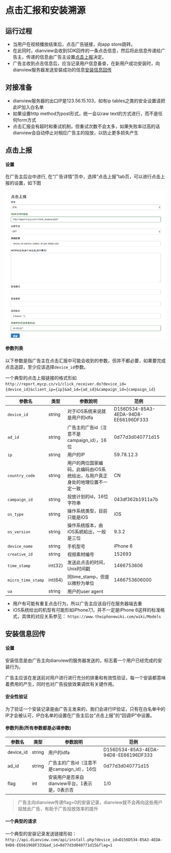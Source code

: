# 点击汇报和安装溯源

## 运行过程

- 当用户在视频播放结束后，点击广告链接，向app store跳转。
- 在此同时，dianview会收到SDK回传的一条点击信息，然后将此信息传递给广告主，传递的信息由广告主设置[点击上报](#click_report)决定。
- 广告主收到点击信息后，应当记录用户信息备查，在新用户成功安装时，向dianview服务器发送安装成功的信息[安装信息回传](#callback)

## 对接准备
- dianview服务器的出口IP是123.56.15.103，如有ip tables之类的安全设置请把此IP加入白名单
- 如果设置http method为post形式，统一会以raw text的方式进行，而不是任何form方式
- 点击汇报会有超时和重试机制，但重试次数不会太多，如果失败率过高的话dianview会自动停止对相应广告主的投放，以防止更多损失产生

## <span id="click_report">点击上报</span>

#### 设置

 在广告主后台中进行, 在“广告详情”页中，选择“点击上报”tab页，可以进行点击上报的设置，如下图

![img](./img/click_report_setting.png)

#### 参数列表

以下参数是指广告主在点击汇报中可能会收到的参数，但并不都必要，如果要完成点击追踪，至少应该选择`device_id`参数。

一个典型的点击上报链接的格式形如`http://report.mycp.cn/v1/click_receiver.do?device_id={device_id}&client_ip={ip}&ad_id={ad_id}&campaign_id={campaign_id}`


|    参数名  | 类型  | 参数說明 | 范例 | 
| ------------ | -------------| ------------- | ------------ | 
|   `device_id`  | string  | 对于iOS系统来说就是用户的idfa  | D156D534-85A3-4EDA-94D8-EE66196DF333 |
|   `ad_id`  | string  | 广告主的广告id（注意不是campaign_id），16位  | 0d77d3d040771d15 |
|   `ip`  | string | 用户的IP  | 59.78.12.3 |
|   `country_code`  | string | 用户的两位国家编码，此编码由iOS系统给出，与用户真正身处的地理位置不一定一致  | CN |
|   `campaign_id`  | string | 投放计划的id，16位字符串  | 043df362b1911a7b |
|   `os_type`  | string | 操作系统类型，目前只能是iOS  | iOS |
|   `os_version`  | string | 操作系统版本，由iOS系統給出，一般是三位  | 9.3.2 |
|   `device_name` | string | 手机型号  | iPhone 6 |
|   `creative_id` | string | 视频素材编号  | 152693 |
|   `time_stamp`  | int(32) | 发送此点击的时间，Unix时间戳  | 1466753606 |
|   `micro_time_stamp`  | int(64) | 同time_stamp，但是以微秒为单位 | 1466753606000 |
|   `ua`  | string | 用户的user agent  | |


- 用户有可能有重复点击行为，所以广告主应该自行在服务器端去重
- iOS系统给出的机型有可能形如iPhone7,1，并不一定是iPhone 6这样的标准格式，具体的对应关系参见： `https://www.theiphonewiki.com/wiki/Models`


## <span id="callback">安装信息回传</span>

#### 设置

安装信息是由广告主向dianview的服务器发送的，标志着一个用户已经完成的安装行为。

广告主应该在发送前对用户进行进行充分的排重和有效性验证，每一个安装都意味着费用的产生，同时也对广告投放效果调优有关键作用。

#### 安全性验证

 为了验证一个安装记录是由广告主发来的，我们会进行IP验证，只有在白名单中的IP才会被认可，IP白名单的设置在广告主后台“点击上报”的“回调IP”中设置。

#### 参数列表(所有参数都是必填参数)

|    参数名  | 类型  | 参数說明 | 范例 | 
| ------------ | -------------| ------------- | ------------ | 
|   device_id  | string  | 用户的idfa  | D156D534-85A3-4EDA-94D8-EE66196DF333 |
|   ad_id  | string  | 广告主的广告id（注意不是campaign_id），16位  | 0d77d3d040771d15 |
|   flag  | int  | 安装用户是否来自dianview平台，1表示是，0表示否  | 1/0 |

> 广告主向dianview传递flag=0的安装记录，dianview就不会再向这些用户投放此广告，有助于广告投放效率的提升


#### 一个典型的请求

一个典型的安装记录发送链接形如： `http://api.dianview.com/api/install.php?device_id=D156D534-85A3-4EDA-94D8-EE66196DF333&ad_id=0d77d3d040771d15&flag=1`